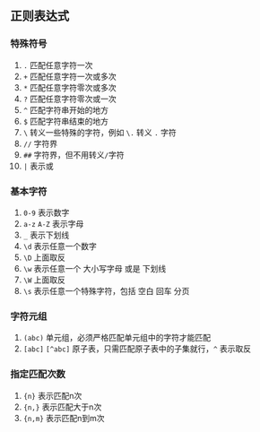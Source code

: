 ## 正则表达式
### 特殊符号
1. `.` 匹配任意字符一次
2. `+` 匹配任意字符一次或多次
3. `*` 匹配任意字符零次或多次
4. `?` 匹配任意字符零次或一次
5. `^` 匹配字符串开始的地方
6. `$` 匹配字符串结束的地方
7. `\` 转义一些特殊的字符，例如 `\.` 转义 `.` 字符
8. `//` 字符界
9. `##` 字符界，但不用转义`/`字符
10. `|` 表示或

### 基本字符
1. `0-9` 表示数字
2. `a-z` `A-Z` 表示字母
3. `_` 表示下划线
4. `\d` 表示任意一个数字
5. `\D` 上面取反
6. `\w` 表示任意一个 大小写字母 或是 下划线
7. `\W` 上面取反
8. `\s` 表示任意一个特殊字符，包括 空白 回车 分页

### 字符元组
1. `(abc)` 单元组，必须严格匹配单元组中的字符才能匹配
2. `[abc]` `[^abc]` 原子表，只需匹配原子表中的子集就行，`^` 表示取反

### 指定匹配次数
1. `{n}` 表示匹配n次
2. `{n,}` 表示匹配大于n次
3. `{n,m}` 表示匹配n到m次